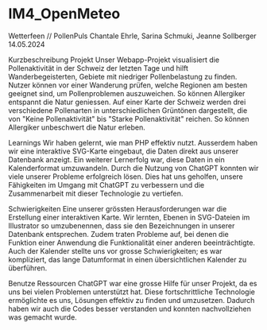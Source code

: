 # IM4_OpenMeteo
 
Wetterfeen // PollenPuls
Chantale Ehrle, Sarina Schmuki, Jeanne Sollberger
14.05.2024



Kurzbeschreibung Projekt
Unser Webapp-Projekt visualisiert die Pollenaktivität in der Schweiz der letzten Tage und hilft Wanderbegeisterten, Gebiete mit niedriger Pollenbelastung zu finden. Nutzer können vor einer Wanderung prüfen, welche Regionen am besten geeignet sind, um Pollenproblemen auszuweichen. So können Allergiker entspannt die Natur geniessen. Auf einer Karte der Schweiz werden drei verschiedene Pollenarten in unterschiedlichen Grüntönen dargestellt, die von "Keine Pollenaktivität" bis "Starke Pollenaktivität" reichen. So können Allergiker unbeschwert die Natur erleben.

Learnings
Wir haben gelernt, wie man PHP effektiv nutzt. Ausserdem haben wir eine interaktive SVG-Karte eingebaut, die Daten direkt aus unserer Datenbank anzeigt. Ein weiterer Lernerfolg war, diese Daten in ein Kalenderformat umzuwandeln. Durch die Nutzung von ChatGPT konnten wir viele unserer Probleme erfolgreich lösen. Dies hat uns geholfen, unsere Fähigkeiten im Umgang mit ChatGPT zu verbessern und die Zusammenarbeit mit dieser Technologie zu vertiefen.

Schwierigkeiten
Eine unserer grössten Herausforderungen war die Erstellung einer interaktiven Karte. Wir lernten, Ebenen in SVG-Dateien im Illustrator so umzubenennen, dass sie den Bezeichnungen in unserer Datenbank entsprechen. Zudem traten Probleme auf, bei denen die Funktion einer Anwendung die Funktionalität einer anderen beeinträchtigte. Auch der Kalender stellte uns vor grosse Schwierigkeiten; es war kompliziert, das lange Datumformat in einen übersichtlichen Kalender zu überführen.


Benutze Ressourcen
ChatGPT war eine grosse Hilfe für unser Projekt, da es uns bei vielen Problemen unterstützt hat. Diese fortschrittliche Technologie ermöglichte es uns, Lösungen effektiv zu finden und umzusetzen. Dadurch haben wir auch die Codes besser verstanden und konnten nachvollziehen was gemacht wurde.
